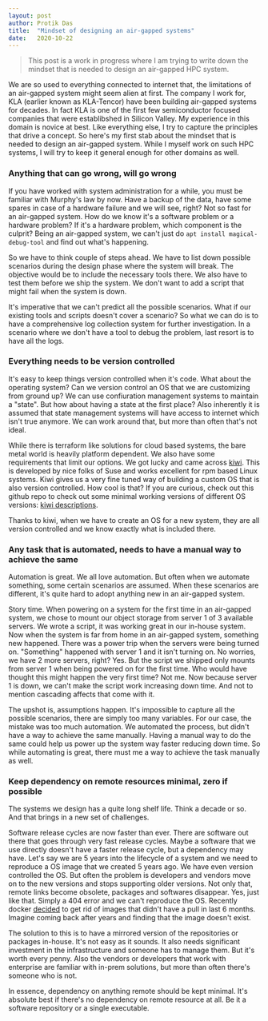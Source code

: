 ```yaml
---
layout: post
author: Protik Das
title:  "Mindset of designing an air-gapped systems"
date:   2020-10-22
---
```


> This post is a work in progress where I am trying to write down the mindset that is needed to design an air-gapped HPC system.

We are so used to everything connected to internet that, the limitations of an air-gapped system might seem alien at first. The company I work for, KLA (earlier known as KLA-Tencor) have been building air-gapped systems for decades. In fact KLA is one of the first few semiconductor focused companies that were establibshed in Silicon Valley. My experience in this domain is novice at best. Like everything else, I try to capture the principles that drive a concept. So here's my first stab about the mindset that is needed to design an air-gapped system. While I myself work on such HPC systems, I will try to keep it general enough for other domains as well.

### Anything that can go wrong, will go wrong

If you have worked with system administration for a while, you must be familiar with Murphy's law by now. Have a backup of the data, have some spares in case of a hardware failure and we will see, right? Not so fast for an air-gapped system. How do we know it's a software problem or a hardware problem? If it's a hardware problem, which component is the culprit? Being an air-gapped system, we can't just do `apt install magical-debug-tool` and find out what's happening.

So we have to think couple of steps ahead. We have to list down possible scenarios during the design phase where the system will break. The objective would be to include the necessary tools there. We also have to test them before we ship the system. We don't want to add a script that might fail when the system is down.

It's imperative that we can't predict all the possible scenarios. What if our existing tools and scripts doesn't cover a scenario? So what we can do is to have a comprehensive log collection system for further investigation. In a scenario where we don't have a tool to debug the problem, last resort is to have all the logs.

### Everything needs to be version controlled

It's easy to keep things version controlled when it's code. What about the operating system? Can we version control an OS that we are customizing from ground up? We can use confiuration management systems to maintain a "state". But how about having a state at the first place? Also inherently it is assumed that state management systems will have access to internet which isn't true anymore. We can work around that, but more than often that's not ideal.

While there is terraform like solutions for cloud based systems, the bare metal world is heavily platform dependent. We also have some requirements that limit our options. We got lucky and came across [kiwi](https://osinside.github.io/kiwi/). This is developed by nice folks of Suse and works excellent for rpm based Linux systems. Kiwi gives us a very fine tuned way of building a custom OS that is also version controlled. How cool is that? If you are curious, check out this github repo to check out some minimal working versions of different OS versions: [kiwi descriptions](https://github.com/OSInside/kiwi-descriptions).

Thanks to kiwi, when we have to create an OS for a new system, they are all version controlled and we know exactly what is included there.

### Any task that is automated, needs to have a manual way to achieve the same

Automation is great. We all love automation. But often when we automate something, some certain scenarios are assumed. When these scenarios are different, it's quite hard to adopt anything new in an air-gapped system.

Story time. When powering on a system for the first time in an air-gapped system, we chose to mount our object storage from server 1 of 3 available servers. We wrote a script, it was working great in our in-house system. Now when the system is far from home in an air-gapped system, something new happened. There was a power trip when the servers were being turned on. "Something" happened with server 1 and it isn't turning on. No worries, we have 2 more servers, right? Yes. But the script we shipped only mounts from server 1 when being powered on for the first time. Who would have thought this might happen the very first time? Not me. Now because server 1 is down, we can't make the script work increasing down time. And not to mention cascading affects that come with it.

The upshot is, assumptions happen. It's impossible to capture all the possible scenarios, there are simply too many variables. For our case, the mistake was too much automation. We automated the process, but didn't have a way to achieve the same manually. Having a manual way to do the same could help us power up the system way faster reducing down time. So while automating is great, there must me a way to achieve the task manually as well.

### Keep dependency on remote resources minimal, zero if possible

The systems we design has a quite long shelf life. Think a decade or so. And that brings in a new set of challenges.

Software release cycles are now faster than ever. There are software out there that goes through very fast release cycles. Maybe a software that we use directly doesn't have a faster release cycle, but a dependency may have. Let's say we are 5 years into the lifecycle of a system and we need to reproduce a OS image that we created 5 years ago. We have even version controlled the OS. But often the problem is developers and vendors move on to the new versions and stops supporting older versions. Not only that, remote links become obsolete, packages and softwares disappear. Yes, just like that. Simply a 404 error and we can't reproduce the OS. Recently docker [decided](https://www.docker.com/pricing/resource-consumption-updates) to get rid of images that didn't have a pull in last 6 months. Imagine coming back after years and finding that the image doesn't exist.

The solution to this is to have a mirrored version of the repositories or packages in-house. It's not easy as it sounds. It also needs significant investment in the infrastructure and someone has to manage them. But it's worth every penny. Also the vendors or developers that work with enterprise are familiar with in-prem solutions, but more than often there's someone who is not.

In essence, dependency on anything remote should be kept minimal. It's absolute best if there's no dependency on remote resource at all. Be it a software repository or a single executable.
